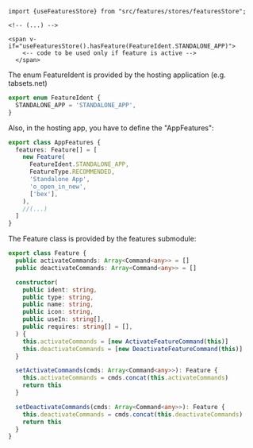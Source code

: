```vue
import {useFeaturesStore} from "src/features/stores/featuresStore";

<!-- (...) -->

<span v-if="useFeaturesStore().hasFeature(FeatureIdent.STANDALONE_APP)">
    <-- code to be used only if feature is active -->
  </span>
```

The enum FeatureIdent is provided by the hosting application (e.g. tabsets.net)

```typescript
export enum FeatureIdent {
  STANDALONE_APP = 'STANDALONE_APP',
}
```

Also, in the hosting app, you have to define the "AppFeatures":

```typescript
export class AppFeatures {
  features: Feature[] = [
    new Feature(
      FeatureIdent.STANDALONE_APP,
      FeatureType.RECOMMENDED,
      'Standalone App',
      'o_open_in_new',
      ['bex'],
    ),
    //(...)
  ]
}
```

The Feature class is provided by the features submodule:

```typescript
export class Feature {
  public activateCommands: Array<Command<any>> = []
  public deactivateCommands: Array<Command<any>> = []

  constructor(
    public ident: string,
    public type: string,
    public name: string,
    public icon: string,
    public useIn: string[],
    public requires: string[] = [],
  ) {
    this.activateCommands = [new ActivateFeatureCommand(this)]
    this.deactivateCommands = [new DeactivateFeatureCommand(this)]
  }

  setActivateCommands(cmds: Array<Command<any>>): Feature {
    this.activateCommands = cmds.concat(this.activateCommands)
    return this
  }

  setDeactivateCommands(cmds: Array<Command<any>>): Feature {
    this.deactivateCommands = cmds.concat(this.deactivateCommands)
    return this
  }
}
```
